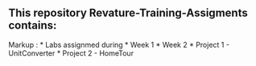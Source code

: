 
## This repository **Revature-Training-Assigments** contains:
 
 Markup : * Labs assignmed during
            * Week 1
            * Week 2
          * Project 1 - UnitConverter
          * Project 2 - HomeTour
 
